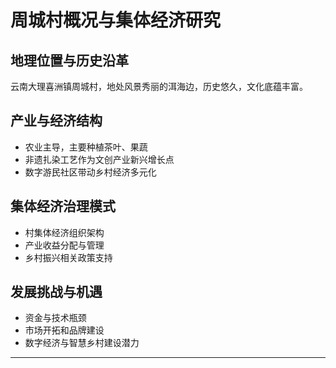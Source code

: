 # 周城村概况与集体经济研究

## 地理位置与历史沿革
云南大理喜洲镇周城村，地处风景秀丽的洱海边，历史悠久，文化底蕴丰富。

## 产业与经济结构
- 农业主导，主要种植茶叶、果蔬
- 非遗扎染工艺作为文创产业新兴增长点
- 数字游民社区带动乡村经济多元化

## 集体经济治理模式
- 村集体经济组织架构
- 产业收益分配与管理
- 乡村振兴相关政策支持

## 发展挑战与机遇
- 资金与技术瓶颈
- 市场开拓和品牌建设
- 数字经济与智慧乡村建设潜力

---
